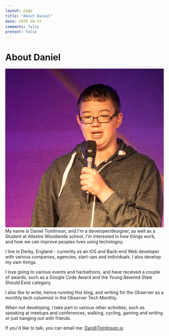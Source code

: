 ```yaml
---
layout: page
title: "About Daniel"
date: 1970 20:37
comments: false
pretext: false
---
```


# About Daniel

<img src="/assets/images/profile.jpg" class="profile" draggable='false' />
My name is Daniel Tomlinson, and I'm a developer/designer, as well as a Student at Allestre Woodlands school. I'm interested in how things work, and how we can improve peoples lives using technlogoy.

I live in Derby, England - currently as an iOS and Back-end Web developer with various companies, agencies, start-ups and individuals. I also develop my own things.

I love going to various events and hackathons, and have received a couple of awards, such as a Google Code Award and the Young Rewired State Should Exist category.

I also like to write, hence running this blog, and writing for the Observer as a monthly tech columnist in the Observer Tech Monthly.

When not developing, I take part in various other activities, such as speaking at meetups and conferences, walking, cycling, gaming and writing or just hanging out with friends.

If you'd like to talk, you can email me: [Dan@Tomlinson.io](mailto:Dan@Tomlinson.io)

